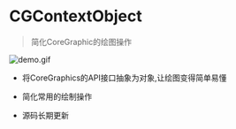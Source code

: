 # CGContextObject

> 简化CoreGraphic的绘图操作

![demo.gif](http://images0.cnblogs.com/blog2015/607542/201507/022225508959011.gif)

* 将CoreGraphics的API接口抽象为对象,让绘图变得简单易懂

* 简化常用的绘制操作

* 源码长期更新
